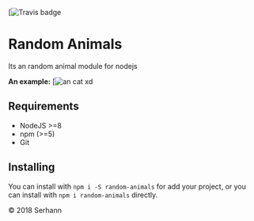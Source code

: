 [![Travis badge](https://travis-ci.org/Serhann/random-animals.svg?branch=master)

# Random Animals
Its an random animal module for nodejs

**An example:**
[![an cat xd](http://random.cat/i/win_20150714_153831.jpg)

## Requirements
  - NodeJS >=8
  - npm (>=5)
  - Git

## Installing

You can install with `npm i -S random-animals` for add your project, or you can install with `npm i random-animals` directly.

© 2018 Serhann